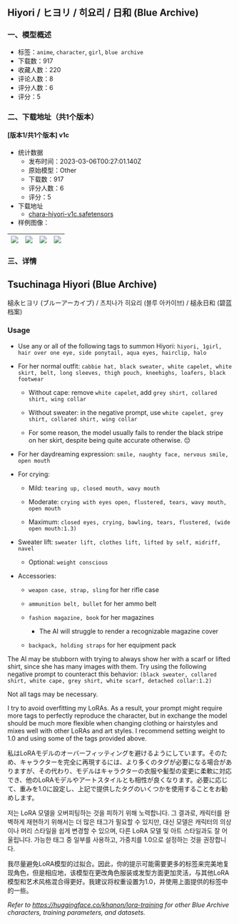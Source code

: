 ## Hiyori / ヒヨリ / 히요리 / 日和 (Blue Archive)
### 一、模型概述

- 标签：`anime`, `character`, `girl`, `blue archive`
- 下载数：917
- 收藏人数：220
- 评论人数：8
- 评分人数：6
- 评分：5

### 二、下载地址（共1个版本）

#### [版本1/共1个版本] v1c

- 统计数据
  - 发布时间：2023-03-06T00:27:01.140Z
  - 原始模型：Other
  - 下载数：917
  - 评分人数：6
  - 评分：5
- 下载地址
  - [chara-hiyori-v1c.safetensors](https://civitai.com/api/download/models/18667)
- 样例图像：

| <img src="https://image.civitai.com/xG1nkqKTMzGDvpLrqFT7WA/58d31064-2543-47eb-474e-24acd829ec00/width=450/193620.jpeg" /> | <img src="https://image.civitai.com/xG1nkqKTMzGDvpLrqFT7WA/3bd10f28-61db-4f49-1a76-ef942b4a8c00/width=450/193623.jpeg" /> | <img src="https://image.civitai.com/xG1nkqKTMzGDvpLrqFT7WA/63e66296-4661-4993-77a7-0b8416147400/width=450/193622.jpeg" /> | <img src="https://image.civitai.com/xG1nkqKTMzGDvpLrqFT7WA/8e323e45-5bcc-455c-f84c-66f5ae37b500/width=450/193621.jpeg" /> |
| ---- | ---- | ---- | ---- |


### 三、详情
<h2><strong>Tsuchinaga Hiyori (Blue Archive)</strong></h2><p>槌永ヒヨリ (ブルーアーカイブ) / 츠치나가 히요리 (블루 아카이브) / 槌永日和 (碧蓝档案)</p><p></p><h3>Usage</h3><ul><li><p>Use any or all of the following tags to summon Hiyori: <code>hiyori, 1girl, hair over one eye, side ponytail, aqua eyes, hairclip, halo</code></p></li><li><p>For her normal outfit: <code>cabbie hat, black sweater, white capelet, white skirt, belt, long sleeves, thigh pouch, kneehighs, loafers, black footwear</code></p><ul><li><p>Without cape: remove <code>white capelet</code>, add <code>grey shirt, collared shirt, wing collar</code></p></li><li><p>Without sweater: in the negative prompt, use <code>white capelet, grey shirt, collared shirt, wing collar</code></p></li><li><p>For some reason, the model usually fails to render the black stripe on her skirt, despite being quite accurate otherwise. 😔</p></li></ul></li><li><p>For her daydreaming expression: <code>smile, naughty face, nervous smile, open mouth</code></p></li><li><p>For crying:</p><ul><li><p>Mild: <code>tearing up, closed mouth, wavy mouth</code></p></li><li><p>Moderate: <code>crying with eyes open, flustered, tears, wavy mouth, open mouth</code></p></li><li><p>Maximum: <code>closed eyes, crying, bawling, tears, flustered, (wide open mouth:1.3)</code></p></li></ul></li><li><p>Sweater lift: <code>sweater lift, clothes lift, lifted by self, midriff, navel</code></p><ul><li><p>Optional: <code>weight conscious</code></p></li></ul></li><li><p>Accessories:</p><ul><li><p><code>weapon case, strap, sling</code> for her rifle case</p></li><li><p><code>ammunition belt, bullet</code> for her ammo belt</p></li><li><p><code>fashion magazine, book</code> for her magazines</p><ul><li><p>The AI will struggle to render a recognizable magazine cover</p></li></ul></li><li><p><code>backpack, holding straps</code> for her equipment pack</p></li></ul></li></ul><p></p><p>The AI may be stubborn with trying to always show her with a scarf or lifted shirt, since she has many images with them. Try using the following negative prompt to counteract this behavior: <code>(black sweater, collared shirt, white cape, grey shirt, white scarf, detached collar:1.2)</code></p><p></p><p>Not all tags may be necessary.</p><p></p><p>I try to avoid overfitting my LoRAs. As a result, your prompt might require more tags to perfectly reproduce the character, but in exchange the model should be much more flexible when changing clothing or hairstyles and mixes well with other LoRAs and art styles. I recommend setting weight to 1.0 and using some of the tags provided above.</p><p>私はLoRAモデルのオーバーフィッティングを避けるようにしています。そのため、キャラクターを完全に再現するには、より多くのタグが必要になる場合がありますが、その代わり、モデルはキャラクターの衣服や髪型の変更に柔軟に対応でき、他のLoRAモデルやアートスタイルとも相性が良くなります。必要に応じて、重みを1.0に設定し、上記で提供したタグのいくつかを使用することをお勧めします。</p><p>저는 LoRA 모델을 오버피팅하는 것을 피하기 위해 노력합니다. 그 결과로, 캐릭터를 완벽하게 재현하기 위해서는 더 많은 태그가 필요할 수 있지만, 대신 모델은 캐릭터의 의상이나 머리 스타일을 쉽게 변경할 수 있으며, 다른 LoRA 모델 및 아트 스타일과도 잘 어울립니다. 가능한 태그 중 일부를 사용하고, 가중치를 1.0으로 설정하는 것을 권장합니다.</p><p>我尽量避免LoRA模型的过拟合。因此，你的提示可能需要更多的标签来完美地复现角色，但是相应地，该模型在更改角色服装或发型方面更加灵活，与其他LoRA模型和艺术风格混合得更好。我建议将权重设置为1.0，并使用上面提供的标签中的一些。</p><p><em>Refer to </em><a target="_blank" rel="ugc" href="https://huggingface.co/khanon/lora-training"><em>https://huggingface.co/khanon/lora-training</em></a><em> for other Blue Archive characters, training parameters, and datasets.</em></p>